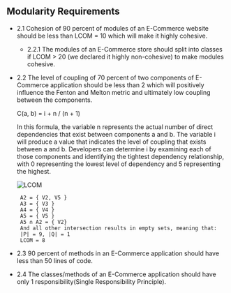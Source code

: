 ## Modularity Requirements

- 2.1 Cohesion of 90 percent of modules of an E-Commerce website should be less than LCOM = 10 which will make it highly cohesive.
 
  - 2.2.1 The modules of an E-Commerce store should split into classes if LCOM > 20 (we declared it highly non-cohesive) to make modules cohesive.

- 2.2 The level of coupling of 70 percent of two components of E-Commerce application should be less than 2 which will positively influence the Fenton and Melton metric and ultimately low coupling between the components.


    C(a, b) = i + n / (n + 1)
    
    In this formula, the variable n represents the actual number of direct dependencies that exist between components a and b. The variable i will produce a value that
    indicates the level of coupling that exists between a and b. Developers can determine i by examining each of those components and identifying the 
    tightest dependency relationship, with 0 representing the lowest level of dependency and 5 representing the highest.
    
    ![LCOM](https://i.imgur.com/vUT6CYt.png)
    
       A2 = { V2, V5 }
       A3 = { V3 }
       A4 = { V4 }
       A5 = { V5 }
       A5 ∩ A2 = { V2}
       And all other intersection results in empty sets, meaning that:
       |P| = 9, |Q| = 1
       LCOM = 8

    
 
 - 2.3 90 percent of methods in an E-Commerce application should have less than 50 lines of code.

- 2.4 The classes/methods of an E-Commerce application should have only 1 responsibility(Single Responsibility Principle).

